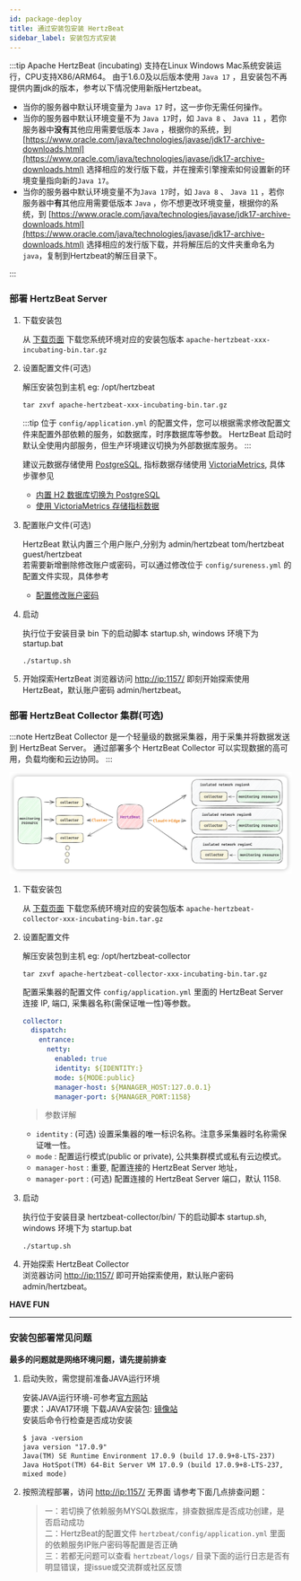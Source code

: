 ```yaml
---
id: package-deploy  
title: 通过安装包安装 HertzBeat    
sidebar_label: 安装包方式安装
---
```


:::tip
Apache HertzBeat (incubating) 支持在Linux Windows Mac系统安装运行，CPU支持X86/ARM64。
由于1.6.0及以后版本使用 `Java 17` ，且安装包不再提供内置jdk的版本，参考以下情况使用新版Hertzbeat。

- 当你的服务器中默认环境变量为 `Java 17` 时，这一步你无需任何操作。
- 当你的服务器中默认环境变量不为 `Java 17`时，如 `Java 8` 、 `Java 11` ，若你服务器中**没有**其他应用需要低版本 `Java` ，根据你的系统，到 [https://www.oracle.com/java/technologies/javase/jdk17-archive-downloads.html](https://www.oracle.com/java/technologies/javase/jdk17-archive-downloads.html) 选择相应的发行版下载，并在搜索引擎搜索如何设置新的环境变量指向新的`Java 17`。
- 当你的服务器中默认环境变量不为`Java 17`时，如 `Java 8` 、 `Java 11` ，若你服务器中**有**其他应用需要低版本 `Java` ，你不想更改环境变量，根据你的系统，到 [https://www.oracle.com/java/technologies/javase/jdk17-archive-downloads.html](https://www.oracle.com/java/technologies/javase/jdk17-archive-downloads.html) 选择相应的发行版下载，并将解压后的文件夹重命名为`java`，复制到Hertzbeat的解压目录下。

:::

### 部署 HertzBeat Server

1. 下载安装包

   从 [下载页面](/docs/download) 下载您系统环境对应的安装包版本 `apache-hertzbeat-xxx-incubating-bin.tar.gz`

2. 设置配置文件(可选)

   解压安装包到主机 eg: /opt/hertzbeat

   ```shell
   tar zxvf apache-hertzbeat-xxx-incubating-bin.tar.gz
   ```

   :::tip
   位于 `config/application.yml` 的配置文件，您可以根据需求修改配置文件来配置外部依赖的服务，如数据库，时序数据库等参数。
   HertzBeat 启动时默认全使用内部服务，但生产环境建议切换为外部数据库服务。
   :::

   建议元数据存储使用 [PostgreSQL](postgresql-change), 指标数据存储使用 [VictoriaMetrics](victoria-metrics-init), 具体步骤参见

   - [内置 H2 数据库切换为 PostgreSQL](postgresql-change)
   - [使用 VictoriaMetrics 存储指标数据](victoria-metrics-init)

3. 配置账户文件(可选)

   HertzBeat 默认内置三个用户账户,分别为 admin/hertzbeat tom/hertzbeat guest/hertzbeat  
   若需要新增删除修改账户或密码，可以通过修改位于 `config/sureness.yml` 的配置文件实现，具体参考

   - [配置修改账户密码](account-modify)

4. 启动

   执行位于安装目录 bin 下的启动脚本 startup.sh, windows 环境下为 startup.bat

   ```shell
   ./startup.sh 
   ```

5. 开始探索HertzBeat
   浏览器访问 <http://ip:1157/> 即刻开始探索使用HertzBeat，默认账户密码 admin/hertzbeat。

### 部署 HertzBeat Collector 集群(可选)

:::note
HertzBeat Collector 是一个轻量级的数据采集器，用于采集并将数据发送到 HertzBeat Server。
通过部署多个 HertzBeat Collector 可以实现数据的高可用，负载均衡和云边协同。
:::

![HertzBeat](/img/docs/cluster-arch.png)

1. 下载安装包

   从 [下载页面](/docs/download) 下载您系统环境对应的安装包版本 `apache-hertzbeat-collector-xxx-incubating-bin.tar.gz`

2. 设置配置文件

   解压安装包到主机 eg: /opt/hertzbeat-collector

   ```shell
   tar zxvf apache-hertzbeat-collector-xxx-incubating-bin.tar.gz
   ```

   配置采集器的配置文件 `config/application.yml` 里面的 HertzBeat Server 连接 IP, 端口, 采集器名称(需保证唯一性)等参数。

   ```yaml
   collector:
     dispatch:
       entrance:
         netty:
           enabled: true
           identity: ${IDENTITY:}
           mode: ${MODE:public}
           manager-host: ${MANAGER_HOST:127.0.0.1}
           manager-port: ${MANAGER_PORT:1158}
   ```

   > 参数详解

   - `identity` : (可选) 设置采集器的唯一标识名称。注意多采集器时名称需保证唯一性。
   - `mode` : 配置运行模式(public or private), 公共集群模式或私有云边模式。
   - `manager-host` : 重要, 配置连接的 HertzBeat Server 地址，
   - `manager-port` :  (可选) 配置连接的 HertzBeat Server 端口，默认 1158.

3. 启动

   执行位于安装目录 hertzbeat-collector/bin/ 下的启动脚本 startup.sh, windows 环境下为 startup.bat

   ```shell
   ./startup.sh 
   ```

4. 开始探索 HertzBeat Collector  
   浏览器访问 <http://ip:1157/> 即可开始探索使用，默认账户密码 admin/hertzbeat。

**HAVE FUN**

----

### 安装包部署常见问题

**最多的问题就是网络环境问题，请先提前排查**

1. 启动失败，需您提前准备JAVA运行环境

   安装JAVA运行环境-可参考[官方网站](http://www.oracle.com/technetwork/java/javase/downloads/index.html)  
   要求：JAVA17环境
   下载JAVA安装包: [镜像站](https://mirrors.huaweicloud.com/openjdk/)  
   安装后命令行检查是否成功安装

   ```shell
   $ java -version
   java version "17.0.9"
   Java(TM) SE Runtime Environment 17.0.9 (build 17.0.9+8-LTS-237)
   Java HotSpot(TM) 64-Bit Server VM 17.0.9 (build 17.0.9+8-LTS-237, mixed mode)
   ```

2. 按照流程部署，访问 <http://ip:1157/> 无界面
   请参考下面几点排查问题：

   > 一：若切换了依赖服务MYSQL数据库，排查数据库是否成功创建，是否启动成功  
   > 二：HertzBeat的配置文件 `hertzbeat/config/application.yml` 里面的依赖服务IP账户密码等配置是否正确  
   > 三：若都无问题可以查看 `hertzbeat/logs/` 目录下面的运行日志是否有明显错误，提issue或交流群或社区反馈
